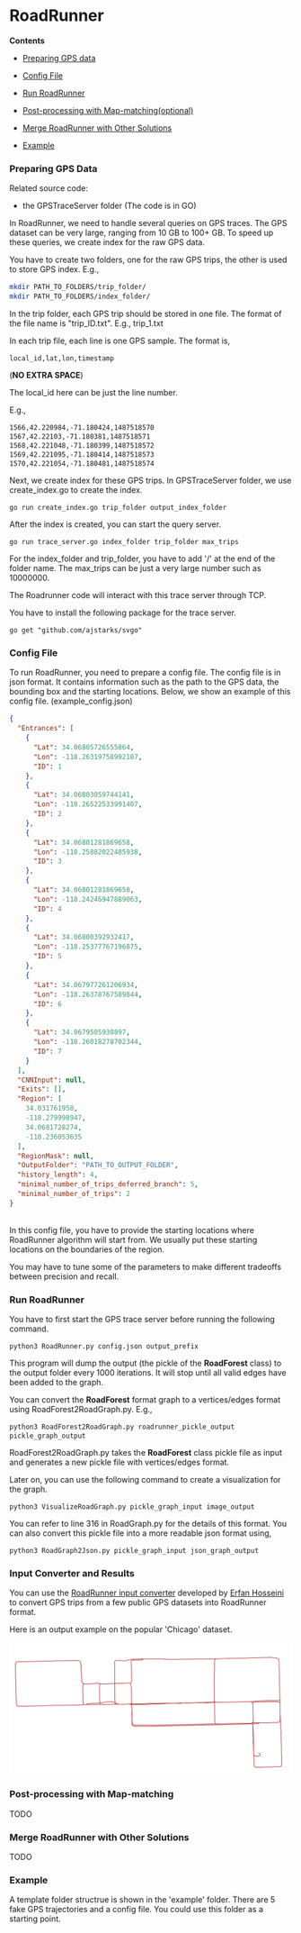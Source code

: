 
# RoadRunner

**Contents**


* [Preparing GPS data](#preparing-gps-data)

* [Config File](#config-file)

* [Run RoadRunner](#Run-RoadRunner)

* [Post-processing with Map-matching(optional)](#Post-processing-with-Map-matching)

* [Merge RoadRunner with Other Solutions](#Merge-RoadRunner-with-Other-Solutions)

* [Example](#Example)



### Preparing GPS Data
Related source code:

* the GPSTraceServer folder (The code is in GO)

In RoadRunner, we need to handle several queries on GPS traces. The GPS dataset can be very large, ranging from 10 GB to 100+ GB. To speed up these queries, we create index for the raw GPS data.

You have to create two folders, one for the raw GPS trips, the other is used to store GPS index. E.g.,

```bash
mkdir PATH_TO_FOLDERS/trip_folder/
mkdir PATH_TO_FOLDERS/index_folder/
``` 

In the trip folder, each GPS trip should be stored in one file. The format of the file name is "trip_ID.txt". E.g., trip_1.txt 

In each trip file, each line is one GPS sample. The format is,
```
local_id,lat,lon,timestamp
```

(**NO EXTRA SPACE**)

The local_id here can be just the line number. 

E.g.,

```
1566,42.220984,-71.180424,1487518570
1567,42.22103,-71.180381,1487518571
1568,42.221048,-71.180399,1487518572
1569,42.221095,-71.180414,1487518573
1570,42.221054,-71.180481,1487518574
```

Next, we create index for these GPS trips. In GPSTraceServer folder, we use create_index.go to create the index. 

```
go run create_index.go trip_folder output_index_folder
```


After the index is created, you can start the query server.

```
go run trace_server.go index_folder trip_folder max_trips
```

For the index_folder and trip_folder, you have to add '/' at the end of the folder name. The max_trips can be just a very large number such as 10000000.

The Roadrunner code will interact with this trace server through TCP. 

You have to install the following package for the trace server. 
```
go get "github.com/ajstarks/svgo"
```

### Config File

To run RoadRunner, you need to prepare a config file. The config file is in json format. It contains information such as the path to the GPS data, the bounding box and the starting locations. Below, we show an example of this config file. (example_config.json) 

```json
{
  "Entrances": [
    {
      "Lat": 34.06805726555864, 
      "Lon": -118.26319758992187, 
      "ID": 1
    }, 
    {
      "Lat": 34.06803059744141, 
      "Lon": -118.26522533991407, 
      "ID": 2
    }, 
    {
      "Lat": 34.06801281869658, 
      "Lon": -118.25882022485938, 
      "ID": 3
    }, 
    {
      "Lat": 34.06801281869658, 
      "Lon": -118.24246947889063, 
      "ID": 4
    }, 
    {
      "Lat": 34.06800392932417, 
      "Lon": -118.25377767196875, 
      "ID": 5
    }, 
    {
      "Lat": 34.067977261206934, 
      "Lon": -118.26378767589844, 
      "ID": 6
    }, 
    {
      "Lat": 34.0679505930897, 
      "Lon": -118.26018278702344, 
      "ID": 7
    }
  ], 
  "CNNInput": null, 
  "Exits": [], 
  "Region": [
    34.031761958, 
    -118.279998947, 
    34.0681728274, 
    -118.236053635
  ], 
  "RegionMask": null, 
  "OutputFolder": "PATH_TO_OUTPUT_FOLDER",
  "history_length": 4,
  "minimal_number_of_trips_deferred_branch": 5,
  "minimal_number_of_trips": 2
}



``` 
In this config file, you have to provide the starting locations where RoadRunner algorithm will start from. We usually put these starting locations on the boundaries of the region. 

You may have to tune some of the parameters to make different tradeoffs between precision and recall. 



### Run RoadRunner

You have to first start the GPS trace server before running the following command. 

```
python3 RoadRunner.py config.json output_prefix
```

This program will dump the output (the pickle of the **RoadForest** class) to the output folder every 1000 iterations. It will stop until all valid edges have been added to the graph. 

You can convert the **RoadForest** format graph to a vertices/edges format using RoadForest2RoadGraph.py. E.g.,

```
python3 RoadForest2RoadGraph.py roadrunner_pickle_output pickle_graph_output
```

RoadForest2RoadGraph.py takes the **RoadForest** class pickle file as input and generates a new pickle file with vertices/edges format. 

Later on, you can use the following command to create a visualization for the graph. 
```
python3 VisualizeRoadGraph.py pickle_graph_input image_output
```

You can refer to line 316 in RoadGraph.py for the details of this format. You can also convert this pickle file into a more readable json format using, 

```
python3 RoadGraph2Json.py pickle_graph_input json_graph_output
```


### Input Converter and Results

You can use the [RoadRunner input converter](https://github.com/Erfanh1995/Roadrunner_inputconverter) developed by [Erfan Hosseini](https://github.com/Erfanh1995) to convert GPS trips from a few public GPS datasets into RoadRunner format. 

Here is an output example on the popular 'Chicago' dataset.

![Chicago](example/chicago.png)



### Post-processing with Map-matching

TODO

### Merge RoadRunner with Other Solutions

TODO

### Example

A template folder structrue is shown in the 'example' folder. There are 5 fake GPS trajectories and a config file. You could use this folder as a starting point. 